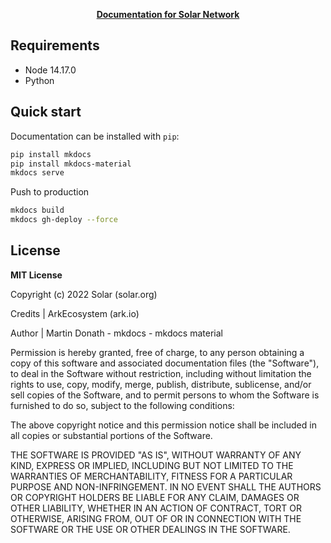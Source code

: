 
<p align="center">
  <strong>
    <a href="https://docs.solar.org/">Documentation for Solar Network</a>
  </strong>
</p>


## Requirements

- Node 14.17.0
- Python


## Quick start

Documentation can be installed with `pip`:

``` sh
pip install mkdocs
pip install mkdocs-material
mkdocs serve
```

Push to production

``` sh
mkdocs build
mkdocs gh-deploy --force
```

## License

**MIT License**

Copyright (c) 2022 Solar (solar.org)

Credits | ArkEcosystem (ark.io)

Author | Martin Donath - mkdocs - mkdocs material

Permission is hereby granted, free of charge, to any person obtaining a copy
of this software and associated documentation files (the "Software"), to
deal in the Software without restriction, including without limitation the
rights to use, copy, modify, merge, publish, distribute, sublicense, and/or
sell copies of the Software, and to permit persons to whom the Software is
furnished to do so, subject to the following conditions:

The above copyright notice and this permission notice shall be included in
all copies or substantial portions of the Software.

THE SOFTWARE IS PROVIDED "AS IS", WITHOUT WARRANTY OF ANY KIND, EXPRESS OR
IMPLIED, INCLUDING BUT NOT LIMITED TO THE WARRANTIES OF MERCHANTABILITY,
FITNESS FOR A PARTICULAR PURPOSE AND NON-INFRINGEMENT. IN NO EVENT SHALL THE
AUTHORS OR COPYRIGHT HOLDERS BE LIABLE FOR ANY CLAIM, DAMAGES OR OTHER
LIABILITY, WHETHER IN AN ACTION OF CONTRACT, TORT OR OTHERWISE, ARISING
FROM, OUT OF OR IN CONNECTION WITH THE SOFTWARE OR THE USE OR OTHER DEALINGS
IN THE SOFTWARE.
